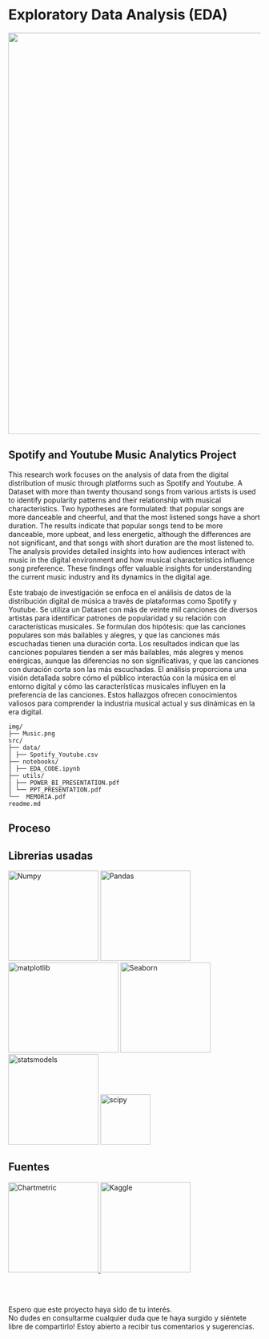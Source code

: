 <h1>Exploratory Data Analysis (EDA)</h1>
<div id="header" align="center">
  <img src="https://github.com/spomis1/Music_EDA/blob/main/img/Music.png" width="800"/>
</div>

## Spotify and Youtube Music Analytics Project

This research work focuses on the analysis of data from the digital distribution of music through platforms such as Spotify and Youtube. A Dataset with more than twenty thousand songs from various artists is used to identify popularity patterns and their relationship with musical characteristics. Two hypotheses are formulated: that popular songs are more danceable and cheerful, and that the most listened songs have a short duration. The results indicate that popular songs tend to be more danceable, more upbeat, and less energetic, although the differences are not significant, and that songs with short duration are the most listened to. The analysis provides detailed insights into how audiences interact with music in the digital environment and how musical characteristics influence song preference. These findings offer valuable insights for understanding the current music industry and its dynamics in the digital age.


Este trabajo de investigación se enfoca en el análisis de datos de la distribución digital de música a través de plataformas como Spotify y Youtube. Se utiliza un Dataset con más de veinte mil canciones de diversos artistas para identificar patrones de popularidad y su relación con características musicales. Se formulan dos hipótesis: que las canciones populares son más bailables y alegres, y que las canciones más escuchadas tienen una duración corta. Los resultados indican que las canciones populares tienden a ser más bailables, más alegres y menos enérgicas, aunque las diferencias no son significativas, y que las canciones con duración corta son las más escuchadas. El análisis proporciona una visión detallada sobre cómo el público interactúa con la música en el entorno digital y cómo las características musicales influyen en la preferencia de las canciones. Estos hallazgos ofrecen conocimientos valiosos para comprender la industria musical actual y sus dinámicas en la era digital.


```
img/
├── Music.png
src/
├── data/
│ ├── Spotify_Youtube.csv
├── notebooks/
│ ├── EDA_CODE.ipynb
├── utils/
│ ├── POWER_BI_PRESENTATION.pdf
│ └── PPT_PRESENTATION.pdf 
└──  MEMORIA.pdf
readme.md
```


<h2>Proceso</h2>
<!-- <p>This project began with the task of finding appropriate data to study, which required extensive research to obtain. The second step was to clean the data until it became useful for generating insightful information that helped us answer our hypotheses. However, there were challenges, such as dealing with a large dataset that spanned over 30 files, identifying and removing duplicate entries, and converting data to the proper format. Once the data was cleaned, I began creating visualizations and graphs to make the complex data easier to understand for any audience. All these steps can be viewed in the "<a href="https://github.com/RamonFCerezo/EDA-Possession-in-football/blob/main/src/Memoria.ipynb">memoria.ipynb</a>" file. Finally, I created the presentation and delivered it in January 2023.</p> -->

<h2>Librerias usadas</h2>
<div>
<img src="https://upload.wikimedia.org/wikipedia/commons/3/31/NumPy_logo_2020.svg" title="Numpy" **alt="Numpy" width="180" height="180"/>
<img src="https://upload.wikimedia.org/wikipedia/commons/e/ed/Pandas_logo.svg" title="Pandas" **alt="Pandas" width="180" height="180"/>
<img src="https://matplotlib.org/stable/_static/logo_dark.svg" title="matplotlib" **alt="Matplotlib" width="220" height="180"/>
<img src="https://seaborn.pydata.org/_static/logo-wide-lightbg.svg" title="Seaborn" **alt="Seaborn" width="180" height="180"/>
<img src="https://www.statsmodels.org/stable/_images/statsmodels-logo-v2-horizontal.svg" title="statsmodels" **alt="statsmodels" width="180" height="180"/>
<img src="https://upload.wikimedia.org/wikipedia/commons/b/b2/SCIPY_2.svg" title="scipy" **alt="scipy" width="100" height="100"/>
</div>

<h2>Fuentes</h2> 
<a href="https://chartmetric.com/es"> <img src="https://chartmetric.com/_next/image?url=https%3A%2F%2Fcdn.sanity.io%2Fimages%2Fzdrkqyxr%2Fproduction-alt%2Fecff7013f37cbf79115cca3d17b47b79de688c0b-161x32.svg%3Frect%3D6%2C0%2C148%2C32%26w%3D153%26h%3D33&w=1920&q=75" title="Chartmetric" **alt="Chartmetic" width="180" height="180"/> </a>
<a href="https://www.kaggle.com/datasets"> <img src="https://www.kaggle.com/static/images/site-logo.svg" title="Kaggle" **alt="Kaggle" width="180" height="180"/> </a>

<br></br>
<p>Espero que este proyecto haya sido de tu interés.<br>
No dudes en consultarme cualquier duda que te haya surgido y siéntete libre de compartirlo! Estoy abierto a recibir tus comentarios y sugerencias.</p></br>

